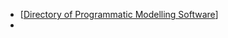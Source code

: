 - [[Directory of Programmatic Modelling Software]]
-

[//begin]: # "Autogenerated link references for markdown compatibility"
[Directory of Programmatic Modelling Software]: <Directory of Programmatic Modelling Software> "Directory of Programmatic Modelling Software"
[//end]: # "Autogenerated link references"
